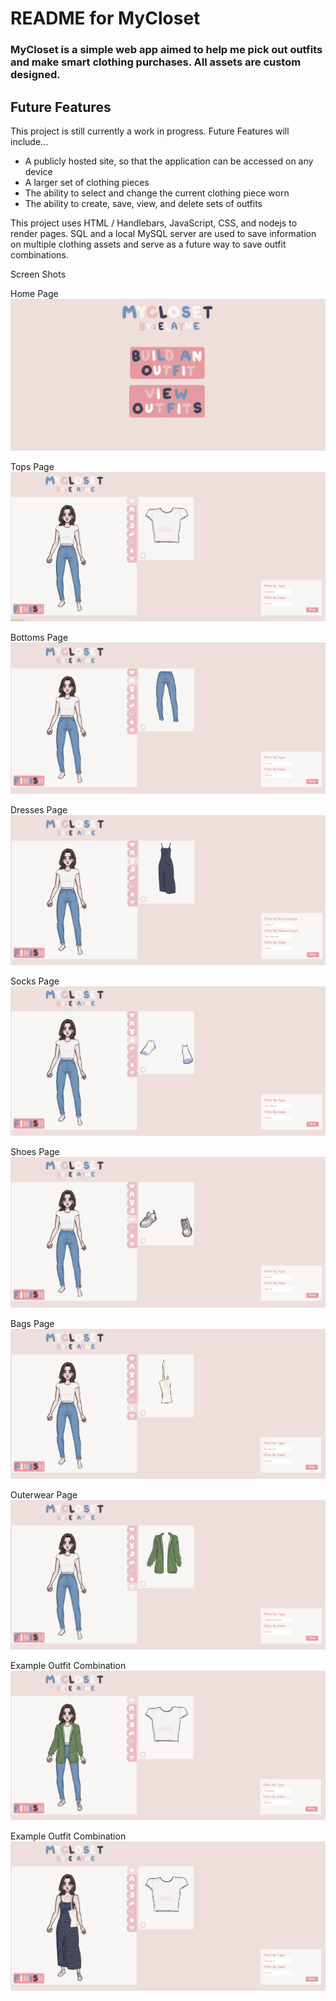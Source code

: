 # README for MyCloset
### MyCloset is a simple web app aimed to help me pick out outfits and make smart clothing purchases. All assets are custom designed. 

## Future Features
This project is still currently a work in progress. Future Features will include...
- A publicly hosted site, so that the application can be accessed on any device 
- A larger set of clothing pieces
- The ability to select and change the current clothing piece worn
- The ability to create, save, view, and delete sets of outfits

This project uses HTML / Handlebars, JavaScript, CSS, and nodejs to render pages.
SQL and a local MySQL server are used to save information on multiple clothing assets and serve as a future way to save outfit combinations.

Screen Shots

Home Page
![Home Page Photo](https://github.com/METrimble/MyCloset/blob/master/screenshots/Screenshot%202024-07-17%20123425.png)

Tops Page
![Tops Photo](https://github.com/METrimble/MyCloset/blob/master/screenshots/Screenshot%202024-07-17%20123455.png)

Bottoms Page
![Bottoms Photo](https://github.com/METrimble/MyCloset/blob/master/screenshots/Screenshot%202024-07-17%20123518.png)

Dresses Page
![Dresses Photo](https://github.com/METrimble/MyCloset/blob/master/screenshots/Screenshot%202024-07-17%20123534.png)

Socks Page
![Socks Photo](https://github.com/METrimble/MyCloset/blob/master/screenshots/Screenshot%202024-07-17%20123548.png)

Shoes Page
![Shoes Photo](https://github.com/METrimble/MyCloset/blob/master/screenshots/Screenshot%202024-07-17%20123609.png)

Bags Page
![Bags Photo](https://github.com/METrimble/MyCloset/blob/master/screenshots/Screenshot%202024-07-17%20123625.png)

Outerwear Page
![Outerwear Photo](https://github.com/METrimble/MyCloset/blob/master/screenshots/Screenshot%202024-07-17%20123637.png)

Example Outfit Combination
![Example Outfit Combination Photo](https://github.com/METrimble/MyCloset/blob/master/screenshots/Screenshot%202024-07-17%20123822.png)

Example Outfit Combination
![Example Outfit Combination Photo](https://github.com/METrimble/MyCloset/blob/master/screenshots/Screenshot%202024-07-17%20124049.png)
